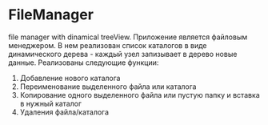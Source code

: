 # FileManager
file manager with dinamical treeView.
Приложение является файловым менеджером.
В нем реализован список каталогов в виде динамического дерева - каждый узел запизывает в дерево новые данные.
Реализованы следующие функции:
1. Добавление нового каталога
2. Переименование выделенного файла или каталога
3. Копирование одного выделенного файла или пустую папку и вставка в нужный каталог
4. Удаления файла/каталога
